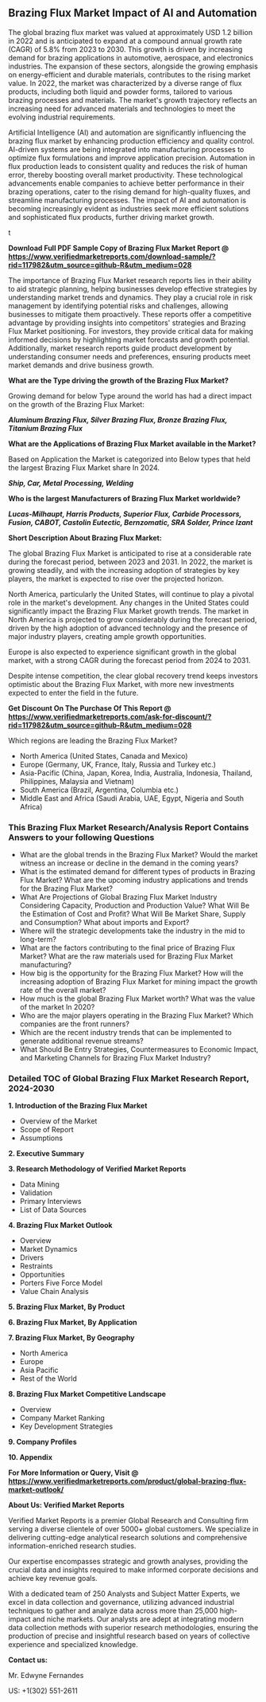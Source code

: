 <h2>Brazing Flux Market Impact of AI and Automation</h2><p>The global brazing flux market was valued at approximately USD 1.2 billion in 2022 and is anticipated to expand at a compound annual growth rate (CAGR) of 5.8% from 2023 to 2030. This growth is driven by increasing demand for brazing applications in automotive, aerospace, and electronics industries. The expansion of these sectors, alongside the growing emphasis on energy-efficient and durable materials, contributes to the rising market value. In 2022, the market was characterized by a diverse range of flux products, including both liquid and powder forms, tailored to various brazing processes and materials. The market's growth trajectory reflects an increasing need for advanced materials and technologies to meet the evolving industrial requirements.</p><p>Artificial Intelligence (AI) and automation are significantly influencing the brazing flux market by enhancing production efficiency and quality control. AI-driven systems are being integrated into manufacturing processes to optimize flux formulations and improve application precision. Automation in flux production leads to consistent quality and reduces the risk of human error, thereby boosting overall market productivity. These technological advancements enable companies to achieve better performance in their brazing operations, cater to the rising demand for high-quality fluxes, and streamline manufacturing processes. The impact of AI and automation is becoming increasingly evident as industries seek more efficient solutions and sophisticated flux products, further driving market growth.</p>t</p><p id="" class=""><strong>Download Full PDF Sample Copy of Brazing Flux Market Report @ <a href="https://www.verifiedmarketreports.com/download-sample/?rid=117982&utm_source=github-R&utm_medium=028" target="_blank">https://www.verifiedmarketreports.com/download-sample/?rid=117982&utm_source=github-R&utm_medium=028</a></strong></p><p>The importance of&nbsp;Brazing Flux Market research reports lies in their ability to aid strategic planning, helping businesses develop effective strategies by understanding market trends and dynamics. They play a crucial role in risk management by identifying potential risks and challenges, allowing businesses to mitigate them proactively. These reports offer a competitive advantage by providing insights into competitors' strategies and Brazing Flux Market positioning. For investors, they provide critical data for making informed decisions by highlighting market forecasts and growth potential. Additionally, market research reports guide product development by understanding consumer needs and preferences, ensuring products meet market demands and drive business growth.</p><p><strong>What are the&nbsp;Type driving the growth of the Brazing Flux Market?</strong></p><p id="" class="">Growing demand for below Type around the world has had a direct impact on the growth of the Brazing Flux Market:</p><em><strong>Aluminum Brazing Flux, Silver Brazing Flux, Bronze Brazing Flux, Titanium Brazing Flux</strong></em></p><strong>What are the&nbsp;Applications&nbsp;of Brazing Flux Market available in the Market?</strong></p><p id="" class="">Based on Application the Market is categorized into Below types that held the largest Brazing Flux Market share In 2024.</p><em><strong>Ship, Car, Metal Processing, Welding</strong></em></p><strong>Who is the largest Manufacturers of Brazing Flux Market worldwide?</strong></p><p><em><strong>Lucas-Milhaupt, Harris Products, Superior Flux, Carbide Processors, Fusion, CABOT, Castolin Eutectic, Bernzomatic, SRA Solder, Prince Izant</strong></em></p><p id="" class=""><strong>Short Description About Brazing Flux Market:</strong></p><p>The global Brazing Flux Market is anticipated to rise at a considerable rate during the forecast period, between 2023 and 2031. In 2022, the market is growing steadily, and with the increasing adoption of strategies by key players, the market is expected to rise over the projected horizon.</p><p>North America, particularly the United States, will continue to play a pivotal role in the market's development. Any changes in the United States could significantly impact the Brazing Flux Market growth trends. The market in North America is projected to grow considerably during the forecast period, driven by the high adoption of advanced technology and the presence of major industry players, creating ample growth opportunities.</p><p>Europe is also expected to experience significant growth in the global market, with a strong CAGR during the forecast period from 2024 to 2031.</p><p>Despite intense competition, the clear global recovery trend keeps investors optimistic about the Brazing Flux Market, with more new investments expected to enter the field in the future.</p><p id="" class=""><strong>Get Discount On The Purchase Of This Report @ <a href="https://www.verifiedmarketreports.com/ask-for-discount/?rid=117982&utm_source=github-R&utm_medium=028" target="_blank">https://www.verifiedmarketreports.com/ask-for-discount/?rid=117982&utm_source=github-R&utm_medium=028</a></strong></p>Which regions are leading the Brazing Flux Market?</p><ul><li>North America (United States, Canada and Mexico)</li><li>Europe (Germany, UK, France, Italy, Russia and Turkey etc.)</li><li>Asia-Pacific (China, Japan, Korea, India, Australia, Indonesia, Thailand, Philippines, Malaysia and Vietnam)</li><li>South America (Brazil, Argentina, Columbia etc.)</li><li>Middle East and Africa (Saudi Arabia, UAE, Egypt, Nigeria and South Africa)</li></ul><h3 id="" class="">This Brazing Flux Market Research/Analysis Report Contains Answers to your following Questions</h3><ul><li>What are the global trends in the Brazing Flux Market? Would the market witness an increase or decline in the demand in the coming years?</li><li>What is the estimated demand for different types of products in Brazing Flux Market? What are the upcoming industry applications and trends for the Brazing Flux Market?</li><li>What Are Projections of Global Brazing Flux Market Industry Considering Capacity, Production and Production Value? What Will Be the Estimation of Cost and Profit? What Will Be Market Share, Supply and Consumption? What about imports and Export?</li><li>Where will the strategic developments take the industry in the mid to long-term?</li><li>What are the factors contributing to the final price of Brazing Flux Market? What are the raw materials used for Brazing Flux Market manufacturing?</li><li>How big is the opportunity for the Brazing Flux Market? How will the increasing adoption of Brazing Flux Market for mining impact the growth rate of the overall market?</li><li>How much is the global Brazing Flux Market worth? What was the value of the market In 2020?</li><li>Who are the major players operating in the Brazing Flux Market? Which companies are the front runners?</li><li>Which are the recent industry trends that can be implemented to generate additional revenue streams?</li><li>What Should Be Entry Strategies, Countermeasures to Economic Impact, and Marketing Channels for Brazing Flux Market Industry?</li></ul><h3 id="" class="">Detailed TOC of Global Brazing Flux Market Research Report, 2024-2030</h3><p id="" class=""><strong>1. Introduction of the Brazing Flux Market</strong></p><ul><li>Overview of the Market</li><li>Scope of Report</li><li>Assumptions</li></ul><p id="" class=""><strong>2. Executive Summary</strong></p><p id="" class=""><strong>3. Research Methodology of Verified Market Reports</strong></p><ul><li>Data Mining</li><li>Validation</li><li>Primary Interviews</li><li>List of Data Sources</li></ul><p id="" class=""><strong>4. Brazing Flux Market Outlook</strong></p><ul><li>Overview</li><li>Market Dynamics</li><li>Drivers</li><li>Restraints</li><li>Opportunities</li><li>Porters Five Force Model</li><li>Value Chain Analysis</li></ul><p id="" class=""><strong>5. Brazing Flux Market, By Product</strong></p><p id="" class=""><strong>6. Brazing Flux Market, By Application</strong></p><p id="" class=""><strong>7. Brazing Flux Market, By Geography</strong></p><ul><li>North America</li><li>Europe</li><li>Asia Pacific</li><li>Rest of the World</li></ul><p id="" class=""><strong>8. Brazing Flux Market Competitive Landscape</strong></p><ul><li>Overview</li><li>Company Market Ranking</li><li>Key Development Strategies</li></ul><p id="" class=""><strong>9. Company Profiles</strong></p><p id="" class=""><strong>10. Appendix</strong></p><p id="" class=""><strong>For More Information or Query, Visit @ <a href="https://www.verifiedmarketreports.com/product/global-brazing-flux-market-outlook/" target="_blank">https://www.verifiedmarketreports.com/product/global-brazing-flux-market-outlook/</a></strong></p><p id="" class=""><strong>About Us: Verified Market Reports</strong></p><p id="" class="">Verified Market Reports is a premier Global Research and Consulting firm serving a diverse clientele of over 5000+ global customers. We specialize in delivering cutting-edge analytical research solutions and comprehensive information-enriched research studies.</p><p id="" class="">Our expertise encompasses strategic and growth analyses, providing the crucial data and insights required to make informed corporate decisions and achieve key revenue goals.</p><p id="" class="">With a dedicated team of 250 Analysts and Subject Matter Experts, we excel in data collection and governance, utilizing advanced industrial techniques to gather and analyze data across more than 25,000 high-impact and niche markets. Our analysts are adept at integrating modern data collection methods with superior research methodologies, ensuring the production of precise and insightful research based on years of collective experience and specialized knowledge.</p><p id="" class=""><strong>Contact us:</strong></p><p id="" class="">Mr. Edwyne Fernandes</p><p id="" class="">US: +1(302) 551-2611</p>